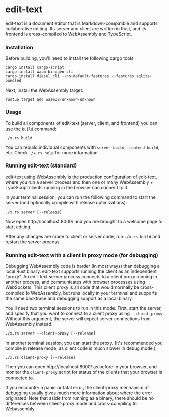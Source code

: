 # edit-text

edit-text is a document editor that is Markdown-compatible and supports collaborative editing. Its server and client are written in Rust, and its frontend is cross-compiled to WebAssembly and TypeScript.

### Installation

Before building, you'll need to install the following cargo tools:

```
cargo install cargo-script
cargo install wasm-bindgen-cli
cargo install diesel_cli --no-default-features --features sqlite-bundled
```

Next, install the WebAssembly target:

```
rustup target add wasm32-unknown-unknown
```

<!-- Whenever the `rust-toolchain` file is updated, re-run the `rustup target add` command to fetch the latest wasm32 target. -->

### Usage

To build all components of edit-text (server, client, and frontend) you can use the `build` command:

```
./x.rs build
```

You can rebuild individual components with `server-build`, `frontend-build`, etc. Check `./x.rs help` for more information.

### Running edit-text (standard)

edit-text using WebAssembly is the production configuration of edit-text, where you run a server process and then one or many WebAssembly + TypeScript clients running in the browser can connect to it.

In your terminal session, you can run the following command to start the server (and optionally compile with release optimizations):

```
./x.rs server [--release]
```

Now open http://localhost:8000/ and you are brought to a welcome page to start editing.

After any changes are made to client or server code, run `./x.rs build` and restart the server process.

### Running edit-text with a client in proxy mode (for debugging)

Debugging WebAssembly code is harder (in most ways) than debugging a local Rust binary. edit-text supports running the client as an independent "proxy". An edit-text server process connects to a client proxy running in another process, and communicates with browser processes using WebSockets. This client proxy is all code that would normally be cross-compiled to WebAssembly, but runs locally in your terminal and supports the same backtrace and debugging support as a local binary.

You'll need two terminal sessions to run in this mode. First, start the server, and specify that you want to connect to a client proxy using `--client-proxy`. Without this argument, the server will expect server connections from WebAssembly instead.

```
./x.rs server --client-proxy [--release]
```

In another terminal session, you can start the proxy. (It's recommended you compile in release mode, as client code is much slower in debug mode.)

```
./x.rs client-proxy [--release]
```

Then you can open http://localhost:8000/ as before in your browser, and monitor the `client-proxy` script for status of the clients that your browser is connected to.

If you encounter a panic or fatal error, the client-proxy mechanism of debugging usually gives much more information about where the error originated. Note that aside from running as a binary, there should be no differences between client-proxy mode and cross-compiling to Webassembly.
